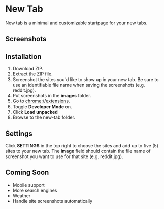 
# New Tab

New tab is a minimal and customizable startpage for your new tabs.

## Screenshots



## Installation

1. Download ZIP.
2. Extract the ZIP file.
3. Screenshot the sites you'd like to show up in your new tab.  Be sure to use an identifiable file name when saving the screenshots (e.g. reddit.jpg).
4. Put screenshots in the **images** folder.
5. Go to [chrome://extensions](chrome://extensions).
6. Toggle **Developer Mode** on.
6. Click **Load unpacked**
7. Browse to the new-tab folder.

## Settings

Click **SETTINGS** in the top right to choose the sites and add up to five (5) sites to your new tab.  The **image** field should contain the file name of screenshot you want to use for that site (e.g. reddit.jpg).

## Coming Soon

- Mobile support
- More search engines
- Weather
- Handle site screenshots automatically